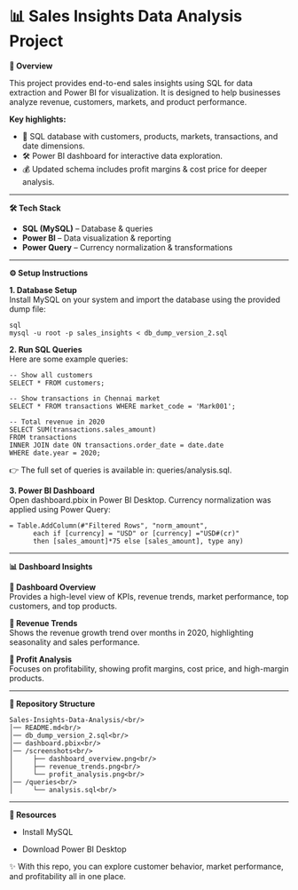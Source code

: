 
# 📊 Sales Insights Data Analysis Project

**📌 Overview**

This project provides end-to-end sales insights using SQL for data extraction and Power BI for visualization. It is designed to help businesses analyze revenue, customers, markets, and product performance.

**Key highlights:**
* 📂 SQL database with customers, products, markets, transactions, and date dimensions.
* 🛠️ Power BI dashboard for interactive data exploration.
* 💰 Updated schema includes profit margins & cost price for deeper analysis.

---

**🛠️ Tech Stack**<br/>
* **SQL (MySQL)** – Database & queries
* **Power BI** – Data visualization & reporting
* **Power Query** – Currency normalization & transformations

---

**⚙️ Setup Instructions**

**1. Database Setup**<br/>
Install MySQL on your system and import the database using the provided dump file:
```
sql
mysql -u root -p sales_insights < db_dump_version_2.sql
```

**2. Run SQL Queries**<br/>
Here are some example queries:

```
-- Show all customers
SELECT * FROM customers;

-- Show transactions in Chennai market
SELECT * FROM transactions WHERE market_code = 'Mark001';

-- Total revenue in 2020
SELECT SUM(transactions.sales_amount)
FROM transactions
INNER JOIN date ON transactions.order_date = date.date
WHERE date.year = 2020;
```
👉 The full set of queries is available in: queries/analysis.sql.


**3. Power BI Dashboard**<br/>
Open dashboard.pbix in Power BI Desktop. Currency normalization was applied using Power Query:

```
= Table.AddColumn(#"Filtered Rows", "norm_amount",
      each if [currency] = "USD" or [currency] ="USD#(cr)"
      then [sales_amount]*75 else [sales_amount], type any)
```

---

**📊 Dashboard Insights**

**🔹 Dashboard Overview**<br/>
Provides a high-level view of KPIs, revenue trends, market performance, top customers, and top products.<br/>

**🔹 Revenue Trends**<br/>
Shows the revenue growth trend over months in 2020, highlighting seasonality and sales performance.<br/>

**🔹 Profit Analysis**<br/>
Focuses on profitability, showing profit margins, cost price, and high-margin products.<br/>

---

**📂 Repository Structure**
```
Sales-Insights-Data-Analysis/<br/>
│── README.md<br/>
│── db_dump_version_2.sql<br/>
│── dashboard.pbix<br/>
│── /screenshots<br/>
│     ├── dashboard_overview.png<br/>
│     ├── revenue_trends.png<br/>
│     └── profit_analysis.png<br/>
│── /queries<br/>
│     └── analysis.sql<br/>
```

---

**🔗 Resources**<br/>

* Install MySQL

* Download Power BI Desktop

✨ With this repo, you can explore customer behavior, market performance, and profitability all in one place.
